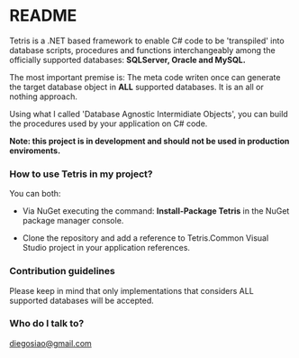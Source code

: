 # README #

Tetris is a .NET based framework to enable C# code to be 'transpiled' into database scripts, procedures and functions interchangeably among the officially supported databases: **SQLServer, Oracle and MySQL.**

The most important premise is: The meta code writen once can generate the target database object in **ALL** supported databases. It is an all or nothing approach.

Using what I called 'Database Agnostic Intermidiate Objects', you can build the procedures used by your application on C# code.

**Note: this project is in development and should not be used in production enviroments.**

### How to use Tetris in my project? ###

You can both:

* Via NuGet executing the command: **Install-Package Tetris** in the NuGet package manager console.

* Clone the repository and add a reference to Tetris.Common Visual Studio project in your application references.

### Contribution guidelines ###

Please keep in mind that only implementations that considers ALL supported databases will be accepted.

### Who do I talk to? ###

diegosiao@gmail.com